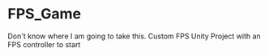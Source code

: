 # FPS_Game
Don't know where I am going to take this. Custom FPS Unity Project with an FPS controller to start
